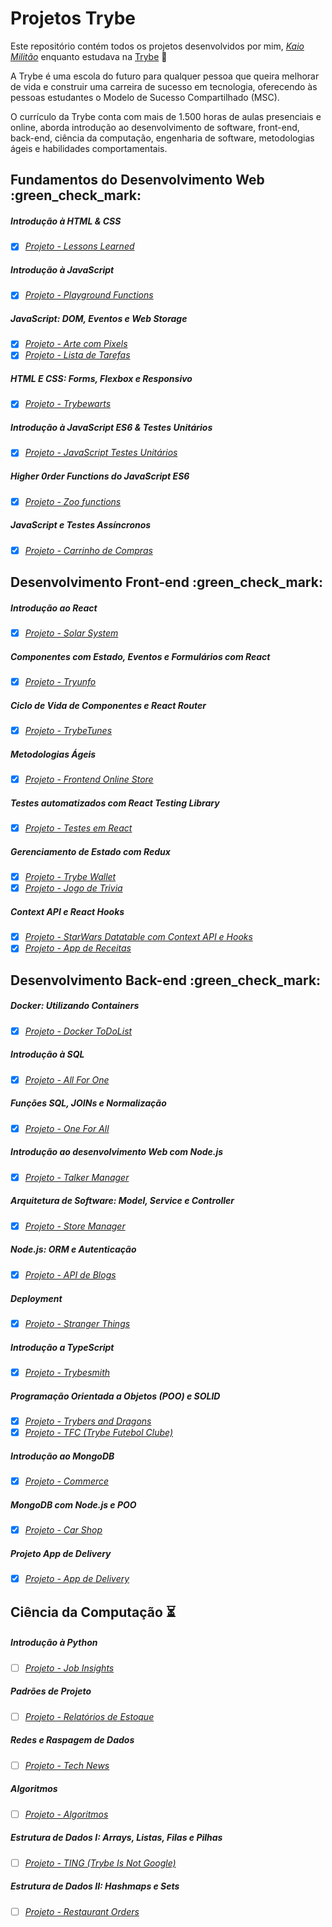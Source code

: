 # Projetos Trybe

Este repositório contém todos os projetos desenvolvidos por mim, _[Kaio Militão](https://www.linkedin.com/in/kaio-milit%C3%A3o-66a3b2152/)_ enquanto estudava na [Trybe](https://www.betrybe.com/) :rocket:

A Trybe é uma escola do futuro para qualquer pessoa que queira melhorar de vida e construir uma carreira de sucesso em tecnologia, oferecendo às pessoas estudantes o Modelo de Sucesso Compartilhado (MSC).

O currículo da Trybe conta com mais de 1.500 horas de aulas presenciais e online, aborda introdução ao desenvolvimento de software, front-end, back-end, ciência da computação, engenharia de software, metodologias ágeis e habilidades comportamentais.

## Fundamentos do Desenvolvimento Web :green_check_mark:

##### Introdução à HTML & CSS

- [x] _[Projeto - Lessons Learned]()_

##### Introdução à JavaScript

- [x] _[Projeto - Playground Functions]()_

##### JavaScript: DOM, Eventos e Web Storage

- [x] _[Projeto - Arte com Pixels]()_
- [x] _[Projeto - Lista de Tarefas]()_

##### HTML E CSS: Forms, Flexbox e Responsivo

- [x] _[Projeto - Trybewarts]()_

##### Introdução à JavaScript ES6 & Testes Unitários

- [x] _[Projeto - JavaScript Testes Unitários]()_

##### Higher 0rder Functions do JavaScript ES6

- [x] _[Projeto - Zoo functions]()_

##### JavaScript e Testes Assíncronos

- [x] _[Projeto - Carrinho de Compras]()_

## Desenvolvimento Front-end :green_check_mark:

##### Introdução ao React

- [x] _[Projeto - Solar System]()_

##### Componentes com Estado, Eventos e Formulários com React

- [x] _[Projeto - Tryunfo]()_

##### Ciclo de Vida de Componentes e React Router

- [x] _[Projeto - TrybeTunes]()_

##### Metodologias Ágeis

- [x] _[Projeto - Frontend Online Store]()_

##### Testes automatizados com React Testing Library

- [x] _[Projeto - Testes em React]()_

##### Gerenciamento de Estado com Redux

- [x] _[Projeto - Trybe Wallet]()_
- [x] _[Projeto - Jogo de Trivia]()_

##### Context API e React Hooks

- [x] _[Projeto - StarWars Datatable com Context API e Hooks]()_
- [x] _[Projeto - App de Receitas]()_

## Desenvolvimento Back-end :green_check_mark:

##### Docker: Utilizando Containers

- [x] _[Projeto - Docker ToDoList]()_

##### Introdução à SQL

- [x] _[Projeto - All For One]()_

##### Funções SQL, JOINs e Normalização

- [x] _[Projeto - One For All]()_

##### Introdução ao desenvolvimento Web com Node.js

- [x] _[Projeto - Talker Manager]()_

##### Arquitetura de Software: Model, Service e Controller

- [x] _[Projeto - Store Manager]()_

##### Node.js: ORM e Autenticação

- [x] _[Projeto - API de Blogs]()_

##### Deployment

- [x] _[Projeto - Stranger Things]()_

##### Introdução a TypeScript

- [x] _[Projeto - Trybesmith]()_

##### Programação Orientada a Objetos (POO) e SOLID

- [x] _[Projeto - Trybers and Dragons]()_
- [x] _[Projeto - TFC (Trybe Futebol Clube)]()_

##### Introdução ao MongoDB

- [x] _[Projeto - Commerce]()_

##### MongoDB com Node.js e POO

- [x] _[Projeto - Car Shop]()_

##### Projeto App de Delivery

- [x] _[Projeto - App de Delivery]()_

## Ciência da Computação :hourglass_flowing_sand:

##### Introdução à Python

- [ ] _[Projeto - Job Insights]()_

##### Padrões de Projeto

- [ ] _[Projeto - Relatórios de Estoque]()_

##### Redes e Raspagem de Dados

- [ ] _[Projeto - Tech News]()_

##### Algoritmos

- [ ] _[Projeto - Algoritmos]()_

##### Estrutura de Dados I: Arrays, Listas, Filas e Pilhas

- [ ] _[Projeto - TING (Trybe Is Not Google)]()_

##### Estrutura de Dados II: Hashmaps e Sets

- [ ] _[Projeto - Restaurant Orders]()_

